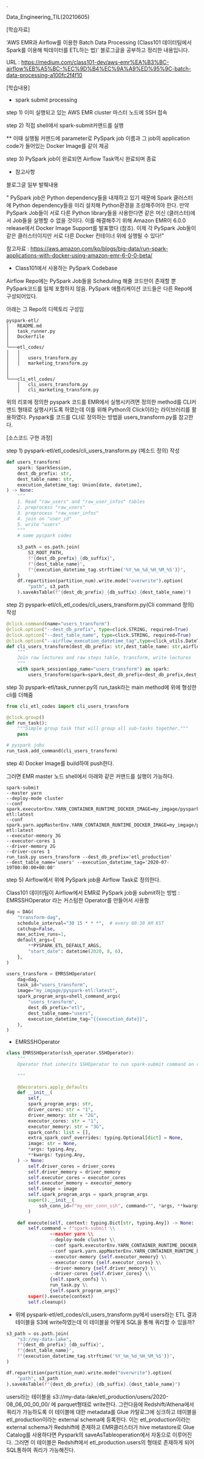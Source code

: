 .

Data_Engineering_TIL(20210605)

[학습자료]

'AWS EMR과 Airflow를 이용한 Batch Data Processing (Class101 데이터팀에서 Spark를 이용해 빅데이터를 ETL하는 법)' 블로그글을 공부하고 정리한 내용입니다.

URL : https://medium.com/class101-dev/aws-emr%EA%B3%BC-airflow%EB%A5%BC-%EC%9D%B4%EC%9A%A9%ED%95%9C-batch-data-processing-a100fc2f4f10

[학습내용]

- spark submit processing

step 1) 이미 실행되고 있는 AWS EMR cluster 마스터 노드에 SSH 접속 

step 2) 직접 shell에서 spark-submit커맨드를 실행 

** 이때 실행될 커맨드에 parameter로 PySpark job 이름과 그 job의 application code가 들어있는 Docker Image를 같이 제공

step 3) PySpark job이 완료되면 Airflow Task역시 완료되며 종료

- 참고사항

블로그글 일부 발췌내용

" PySpark job은 Python dependency들을 내재하고 있기 때문에 Spark 클러스터에 Python dependency들을 미리 설치해 Python환경을 조성해주어야 한다. 만약 PySpark Job들이 서로 다른 Python library들을 사용한다면 같은 머신 (클러스터)에서 Job들을 실행할 수 없을 것이다. 이를 해결해주기 위해 Amazon EMR이 6.0.0 release에서 Docker Image Support를 발표했다 (참조). 이제 각 PySpark Job들이 같은 클러스터이지만 서로 다른 Docker 컨테이너 위에 실행될 수 있다!"

참고자료 : https://aws.amazon.com/ko/blogs/big-data/run-spark-applications-with-docker-using-amazon-emr-6-0-0-beta/

- Class101에서 사용하는 PySpark Codebase

Airflow Repo에는 PySpark Job들을 Scheduling 해줄 코드만이 존재할 뿐 PySpark코드를 일체 포함하지 않음. PySpark 애플리케이션 코드들은 다른 Repo에 구성되어있다. 

아래는 그 Repo의 디렉토리 구성임


```console
pyspark-etl/
│   README.md
│   task_runner.py   
│   Dockerfile 
│
└───etl_codes/
│   │   
│   │   users_transform.py
│   │   marketing_transform.py
│   
│   
└───cli_etl_codes/
    │   cli_users_transform.py
    │   cli_marketing_transform.py
```

위의 리포에 정의한 pyspark 코드를 EMR에서 실행시키려면 정의한 method를 CLI커맨드 형태로 실행시키도록 하였는데 이를 위해 Python의 Click이라는 라이브러리를 활용하였다. Pyspark를 코드를 CLI로 정의하는 방법을 users_transform.py를 참고한다.

[소스코드 구현 과정]

step 1) pyspark-etl/etl_codes/cli_users_transform.py (메소드 정의) 작성


```python
def users_transform(
    spark: SparkSession,
    dest_db_prefix: str,
    dest_table_name: str,
    execution_datetime_tag: Union[date, datetime],
) -> None:
    """
    1. Read "raw_users" and "raw_user_infos" tables
    2. preprocess "raw_users"
    3. preprocess "raw_user_infos"
    4. join on "user_id"
    5. write "users"
    """
    # some pyspark codes
    
    s3_path = os.path.join(
        S3_ROOT_PATH,
        f"{dest_db_prefix}_{db_suffix}",
        f"{dest_table_name}",
        f"{execution_datetime_tag.strftime('%Y_%m_%d_%H_%M_%S')}",
    )
    df.repartition(partition_num).write.mode("overwrite").option(
        "path", s3_path
    ).saveAsTable(f"{dest_db_prefix}_{db_suffix}.{dest_table_name}")
```

step 2) pyspark-etl/cli_etl_codes/cli_users_transform.py(Cli command 정의) 작성


```python
@click.command(name="users_transform")
@click.option("--dest_db_prefix", type=click.STRING, required=True)
@click.option("--dest_table_name", type=click.STRING, required=True)
@click.option("--airflow_execution_datetime_tag",type=click_utils.DateTimeParamType(),required=True,help="Airflow Execution Datetime",)
def cli_users_transform(dest_db_prefix: str,dest_table_name: str,airflow_execution_datetime_tag: Union[date, datetime],) -> None:
    """ 
    Join raw lectures and raw steps table, transform, write lectures
    """
    with spark_session(app_name="users_transform") as spark:
        users_transform(spark=spark,dest_db_prefix=dest_db_prefix,dest_table_name=dest_table_name,execution_datetime_tag=airflow_execution_datetime_tag,)
```

step 3) pyspark-etl/task_runner.py의 run_task라는 main method에 위에 형성한 cli를 더해줌


```python
from cli_etl_codes import cli_users_transform

@click.group()
def run_task():
    """Simple group task that will group all sub-tasks together."""
    pass

# pyspark jobs
run_task.add_command(cli_users_transform)
```

step 4) Docker Image를 build하여 push한다.

그러면 EMR master 노드 shell에서 아래와 같은 커맨드를 실행이 가능하다.


```console
spark-submit                 
--master yarn                 
--deploy-mode cluster                 
--conf spark.executorEnv.YARN_CONTAINER_RUNTIME_DOCKER_IMAGE=my_imgage/pyspark-etl:latest                 
--conf spark.yarn.appMasterEnv.YARN_CONTAINER_RUNTIME_DOCKER_IMAGE=my_imgage/pyspark-etl:latest                 
--executor-memory 3G                 
--executor-cores 1                 
--driver-memory 2G                 
--driver-cores 1                 
run_task.py users_transform --dest_db_prefix='etl_production'
--dest_table_name='users' --execution_datetime_tag='2020-07-19T00:00:00+00:00'
```

step 5) Airflow에서 위에 PySpark job을 Airflow Task로 정의한다.

Class101 데이터팀이 Airflow에서 EMR로 PySpark job을 submit하는 방법 : EMRSSHOperator 라는 커스텀한 Operator를 만들어서 사용함


```python
dag = DAG(
    "transform-dag",
    schedule_interval="30 15 * * *",  # every 00:30 AM KST
    catchup=False,
    max_active_runs=1,
    default_args={
        **PYSPARK_ETL_DEFAULT_ARGS,
        "start_date": datetime(2020, 8, 6),
    },
)

users_transform = EMRSSHOperator(
    dag=dag,
    task_id="users_transform",
    image="my_imgage/pyspark-etl:latest",
    spark_program_args=shell_command_args(
        "users_transform",
        dest_db_prefix="etl",
        dest_table_name="users",
        execution_datetime_tag="{{execution_date}}",
    ),
)
```

- EMRSSHOperator


```python
class EMRSSHOperator(ssh_operator.SSHOperator):
    """
    Operator that inherits SSHOperator to run spark-submit command on remote EMR cluster
    
    """
    
    @decorators.apply_defaults
    def __init__(
        self,
        spark_program_args: str,
        driver_cores: str = "1",
        driver_memory: str = "2G",
        executor_cores: str = "1",
        executor_memory: str = "3G",
        spark_confs: list = [],
        extra_spark_conf_overrides: typing.Optional[dict] = None,
        image: str = None,
        *args: typing.Any,
        **kwargs: typing.Any,
    ) -> None:
        self.driver_cores = driver_cores
        self.driver_memory = driver_memory
        self.executor_cores = executor_cores
        self.executor_memory = executor_memory
        self.image = image
        self.spark_program_args = spark_program_args
        super().__init__(
            ssh_conn_id=f"my_emr_conn_ssh", command="", *args, **kwargs,
        )
        
    def execute(self, context: typing.Dict[str, typing.Any]) -> None:
        self.command = f"spark-submit \\
                --master yarn \\
                --deploy-mode cluster \\
                --conf spark.executorEnv.YARN_CONTAINER_RUNTIME_DOCKER_IMAGE={self.image} \\
                --conf spark.yarn.appMasterEnv.YARN_CONTAINER_RUNTIME_DOCKER_IMAGE={self.image} \\
                --executor-memory {self.executor_memory} \\
                --executor-cores {self.executor_cores} \\
                --driver-memory {self.driver_memory} \\
                --driver-cores {self.driver_cores} \\
                {self.spark_confs} \\
                run_task.py \\
                {self.spark_program_args}"
        super().execute(context)
        self.cleanup()
```

- 위에 pyspark-etl/etl_codes/cli_users_transform.py에서 users라는 ETL 결과 테이블을 S3에 write하였는데 이 테이블을 어떻게 SQL을 통해 쿼리할 수 있을까?


```python
s3_path = os.path.join(
    "s3://my-data-lake",
    f"{dest_db_prefix}_{db_suffix}",
    f"{dest_table_name}",
    f"{execution_datetime_tag.strftime('%Y_%m_%d_%H_%M_%S')}",
)

df.repartition(partition_num).write.mode("overwrite").option(
    "path", s3_path
).saveAsTable(f"{dest_db_prefix}_{db_suffix}.{dest_table_name}")
```

users라는 테이블을 s3://my-data-lake/etl_production/users/2020-08_06_00_00_00/ 에 parquet형태로 write한다. 그런다음에 Redshift/Athena에서 쿼리가 가능하도록 이 테이블에 대한 metadata를 Glue 카탈로그에 싱크하고 테이블을 etl_production이라는 external schema에 등록한다. 이는 etl_production이라는 external schema가 Redshift에 존재하고 EMR클러스터가 hive metastore로 Glue Catalog를 사용하다면 Pyspark의 saveAsTableoperation에서 자동으로 이루어진다. 그러면 이 테이블은 Redshift에서 etl_production.users의 형태로 존재하게 되어 SQL통하여 쿼리가 가능해진다.
